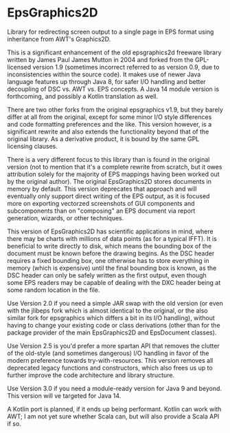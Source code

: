 # EpsGraphics2D
Library for redirecting screen output to a single page in EPS format using inheritance from AWT's Graphics2D.

This is a significant enhancement of the old epsgraphics2d freeware library written by James Paul James Mutton in 2004 and forked from the GPL-licensed version 1.9 (sometimes incorrect referred to as version 0.9, due to inconsistencies within the source code). It makes use of newer Java language features up through Java 8, for safer I/O handling and better decoupling of DSC vs. AWT vs. EPS concepts. A Java 14 module version is forthcoming, and possibly a Kotlin translation as well.

There are two other forks from the original epsgraphics v1.9, but they barely differ at all from the original, except for some minor I/O style differences and code formatting preferences and the like. This version however, is a significant rewrite and also extends the functionality beyond that of the original library. As a derivative product, it is bound by the same GPL licensing clauses.

There is a very different focus to this library than is found in the original version (not to mention that it's a complete rewrite from scratch, but it owes attribution solely for the majority of EPS mappings having been worked out by the original author). The original EpsGraphics2D stores documents in memory by default. This version deprecates that approach and will eventually only support direct writing of the EPS output, as it is focused more on exporting vectorzed screenshots of GUI components and subcomponents than on "composing" an EPS document via report generation, wizards, or other techniques.

This version of EpsGraphics2D has scientific applications in mind, where there may be charts with millions of data points (as for a typical IFFT). It is beneficial to write directly to disk, which means the bounding box of the document must be known before the drawing begins. As the DSC header requires a fixed bounding box, one otherwise has to store everything in memory (which is expensive) until the final bounding box is known, as the DSC header can only be safely written as the first output, even though some EPS readers may be capable of dealing with the DXC header being at some random location in the file.

Use Version 2.0 if you need a simple JAR swap with the old version (or even with the jlibeps fork which is almost identical to the original, or the also similar fork for epsgraphics which differs a bit in its I/O handling), without having to change your existing code or class derivations (other than for the package provider of the main EpsGraphics2D and EpsDocument classes).

Use Version 2.5 is you'd prefer a more spartan API that removes the clutter of the old-style (and sometimes dangerous) I/O handling in favor of the modern preference towards try-with-resources. This version removes all deprecated legacy functions and constructors, which also frees us up to further improve the code architecture and library structure.

Use Version 3.0 if you need a module-ready version for Java 9 and beyond. This version will ve targeted for Java 14.

A Kotlin port is planned, if it ends up being performant. Kotlin can work with AWT; I am not yet sure whether Scala can, but will also provide a Scala API if so.
